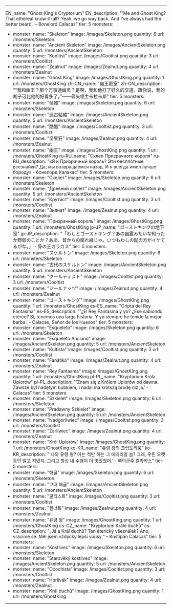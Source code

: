 ---

EN_name: "Ghost King's Cryptorium"
EN_description: "'Me and Ghost King? That ethereal know-it-all? Yeah, we go way back. And I've always had the better beard.' – Bonelord Calacas"
tier: 5
monsters:
  - monster:
    name: "Skeleton"
    image: /images/Skeleton.png
    quantity: 6
    url: /monsters/Skeleton
  - monster:
    name: "Ancient Skeleton"
    image: /images/AncientSkeleton.png
    quantity: 5
    url: /monsters/AncientSkeleton
  - monster:
    name: "Kooltist"
    image: /images/Cooltist.png
    quantity: 3
    url: /monsters/Cooltist
  - monster:
    name: "Zealnut"
    image: /images/Zealnut.png
    quantity: 4
    url: /monsters/Zealnut
  - monster:
    name: "Ghost King"
    image: /images/GhostKing.png
    quantity: 1
    url: /monsters/GhostKing
zh-CN_name: "幽王密室"
zh-CN_description: "“我和幽王？那个万事通幽灵？是啊，我和他打了好久的交道。跟你说，我的胡子可比他的好看多了。”——骨头领主卡拉卡斯"
tier: 5
monsters:
  - monster:
    name: "骷髅"
    image: /images/Skeleton.png
    quantity: 6
    url: /monsters/Skeleton
  - monster:
    name: "远古骷髅"
    image: /images/AncientSkeleton.png
    quantity: 5
    url: /monsters/AncientSkeleton
  - monster:
    name: "酷酷"
    image: /images/Cooltist.png
    quantity: 3
    url: /monsters/Cooltist
  - monster:
    name: "坚果狂"
    image: /images/Zealnut.png
    quantity: 4
    url: /monsters/Zealnut
  - monster:
    name: "幽王"
    image: /images/GhostKing.png
    quantity: 1
    url: /monsters/GhostKing
ru-RU_name: "Склеп Призрачного короля"
ru-RU_description: "«Я и Призрачный король? Эти бесплотные всезнайки? Да, мы возвращаемся назад. И я всегда имел лучше бороду» - бонелорд Калакас"
tier: 5
monsters:
  - monster:
    name: "Скелет"
    image: /images/Skeleton.png
    quantity: 6
    url: /monsters/Skeleton
  - monster:
    name: "Древний скелет"
    image: /images/AncientSkeleton.png
    quantity: 5
    url: /monsters/AncientSkeleton
  - monster:
    name: "Крутист"
    image: /images/Cooltist.png
    quantity: 3
    url: /monsters/Cooltist
  - monster:
    name: "Зилнат"
    image: /images/Zealnut.png
    quantity: 4
    url: /monsters/Zealnut
  - monster:
    name: "Призрачный король"
    image: /images/GhostKing.png
    quantity: 1
    url: /monsters/GhostKing
jp-JP_name: "ゴーストキングの地下室"
jp-JP_description: "「わしとゴーストキング？あの幽霊みたいな知ったか野郎のことか？ああ、昔からの腐れ縁じゃ。いつもわしの髭の方がイケてるがな。」 - 骨の王カラカス"
tier: 5
monsters:
  - monster:
    name: "スケルトン"
    image: /images/Skeleton.png
    quantity: 6
    url: /monsters/Skeleton
  - monster:
    name: "古代のスケルトン"
    image: /images/AncientSkeleton.png
    quantity: 5
    url: /monsters/AncientSkeleton
  - monster:
    name: "クールティスト"
    image: /images/Cooltist.png
    quantity: 3
    url: /monsters/Cooltist
  - monster:
    name: "ジールナッツ"
    image: /images/Zealnut.png
    quantity: 4
    url: /monsters/Zealnut
  - monster:
    name: "ゴーストキング"
    image: /images/GhostKing.png
    quantity: 1
    url: /monsters/GhostKing
es-ES_name: "Cripta del Rey Fantasma"
es-ES_description: "'¿El Rey Fantasma y yo? ¿Ese sabiondo etéreo? Sí, tenemos una larga historia. Y yo siempre he tenido la mejor barba.' - Calacas, Señor de los Huesos"
tier: 5
monsters:
  - monster:
    name: "Esqueleto"
    image: /images/Skeleton.png
    quantity: 6
    url: /monsters/Skeleton
  - monster:
    name: "Esqueleto Anciano"
    image: /images/AncientSkeleton.png
    quantity: 5
    url: /monsters/AncientSkeleton
  - monster:
    name: "Kultista"
    image: /images/Cooltist.png
    quantity: 3
    url: /monsters/Cooltist
  - monster:
    name: "Fanátiko"
    image: /images/Zealnut.png
    quantity: 4
    url: /monsters/Zealnut
  - monster:
    name: "Rey Fantasma"
    image: /images/GhostKing.png
    quantity: 1
    url: /monsters/GhostKing
pl-PL_name: "Kryptarium Króla Upiorów"
pl-PL_description: "'Znam się z Królem Upiorów od dawna. Zawsze był nadętym bubkiem, i nadal ma krótszą brodę niż ja.' - Calacas"
tier: 5
monsters:
  - monster:
    name: "Szkielet"
    image: /images/Skeleton.png
    quantity: 6
    url: /monsters/Skeleton
  - monster:
    name: "Pradawny Szkielet"
    image: /images/AncientSkeleton.png
    quantity: 5
    url: /monsters/AncientSkeleton
  - monster:
    name: "Nadgorliwiec"
    image: /images/Cooltist.png
    quantity: 3
    url: /monsters/Cooltist
  - monster:
    name: "Żarliwiec"
    image: /images/Zealnut.png
    quantity: 4
    url: /monsters/Zealnut
  - monster:
    name: "Król Upiorów"
    image: /images/GhostKing.png
    quantity: 1
    url: /monsters/GhostKing
ko-KR_name: "유령 왕의 크립토리움"
ko-KR_description: "'나와 유령 왕? 아는 척만 하는 그 에테리얼 놈? 그래, 우린 오랫동안 알고 지냈지. 그리고 항상 내 수염이 더 멋있었어.' - 뼈의군주 칼라카스"
tier: 5
monsters:
  - monster:
    name: "해골"
    image: /images/Skeleton.png
    quantity: 6
    url: /monsters/Skeleton
  - monster:
    name: "고대 해골"
    image: /images/AncientSkeleton.png
    quantity: 5
    url: /monsters/AncientSkeleton
  - monster:
    name: "쿨티스트"
    image: /images/Cooltist.png
    quantity: 3
    url: /monsters/Cooltist
  - monster:
    name: "질너트"
    image: /images/Zealnut.png
    quantity: 4
    url: /monsters/Zealnut
  - monster:
    name: "유령 왕"
    image: /images/GhostKing.png
    quantity: 1
    url: /monsters/GhostKing
cs-CZ_name: "Kryptorium Krále duchů"
cs-CZ_description: "„Já a Král duchů? Ten éterický všeználek? Ano, vracíme se. Měl jsem vždycky lepší vousy.“ – Kostipán Calacas"
tier: 5
monsters:
  - monster:
    name: "Kostlivec"
    image: /images/Skeleton.png
    quantity: 6
    url: /monsters/Skeleton
  - monster:
    name: "Starověký kostlivec"
    image: /images/AncientSkeleton.png
    quantity: 5
    url: /monsters/AncientSkeleton
  - monster:
    name: "Ocooltista"
    image: /images/Cooltist.png
    quantity: 3
    url: /monsters/Cooltist
  - monster:
    name: "Horlivák"
    image: /images/Zealnut.png
    quantity: 4
    url: /monsters/Zealnut
  - monster:
    name: "Král duchů"
    image: /images/GhostKing.png
    quantity: 1
    url: /monsters/GhostKing
---